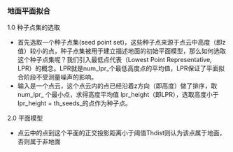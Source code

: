 ### 地面平面拟合
1.0 种子点集的选取
 -  首先选取一个种子点集(seed point set)，这些种子点来源于点云中高度（即z值）较小的点，种子点集被用于建立描述地面的初始平面模型，那么如何选取这个种子点集呢？我们引入最低点代表（Lowest Point Representative, LPR）的概念。LPR就是num_lpr_个最低高度点的平均值，LPR保证了平面拟合阶段不受测量噪声的影响。
 -  输入是一个点云，这个点云内的点已经沿着z方向（即高度）做了排序，取 num_lpr_ 个最小点，求得高度平均值 lpr_height（即LPR），选取高度小于 lpr_height + th_seeds_的点作为种子点。 

2.0 平面模型
 -  点云中的点到这个平面的正交投影距离小于阈值Thdist则认为该点属于地面，否则属于非地面
